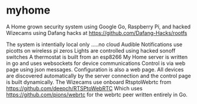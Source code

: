 # myhome
A Home grown security system using Google Go, Raspberry Pi, and hacked Wizecams using Dafang hacks at https://github.com/Dafang-Hacks/rootfs

The system is intentially local only .....no cloud
Audible Notifications use picotts on wireless pi zeros
Lights are controlled using hacked sonoff switches
A thermostat is built from an esp8266
My Home server is written in go and uses websockets for device communications
Control is via web page using json messages.
Configuration is also a web page.
All devices are discovered automatically by the server connection and the control page is built dynamically.
 The Wizecams use onboard RtsptoWebrtc from  https://github.com/deepch/RTSPtoWebRTC Which uses https://github.com/pions/webrtc for the webrtc peer written entirely in Go.
